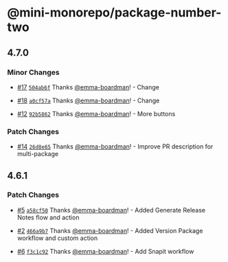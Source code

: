 # @mini-monorepo/package-number-two

## 4.7.0

### Minor Changes

- [#17](https://github.com/emma-boardman/monorepo-sandbox/pull/17) [`504ab6f`](https://github.com/emma-boardman/monorepo-sandbox/commit/504ab6fc51f511d86f0a866615c570ee86b324b5) Thanks [@emma-boardman](https://github.com/emma-boardman)! - Change

- [#18](https://github.com/emma-boardman/monorepo-sandbox/pull/18) [`a0cf57a`](https://github.com/emma-boardman/monorepo-sandbox/commit/a0cf57aca102a9fa9ea9ad85fb9b19469ec61e61) Thanks [@emma-boardman](https://github.com/emma-boardman)! - Change

- [#12](https://github.com/emma-boardman/monorepo-sandbox/pull/12) [`92b5862`](https://github.com/emma-boardman/monorepo-sandbox/commit/92b5862da0ff1f9e0ae542dbedaed4bc8dacd846) Thanks [@emma-boardman](https://github.com/emma-boardman)! - More buttons

### Patch Changes

- [#14](https://github.com/emma-boardman/monorepo-sandbox/pull/14) [`26d8e65`](https://github.com/emma-boardman/monorepo-sandbox/commit/26d8e650e996dd2be855e302b443bbeae7de4448) Thanks [@emma-boardman](https://github.com/emma-boardman)! - Improve PR description for multi-package

## 4.6.1

### Patch Changes

- [#5](https://github.com/emma-boardman/monorepo-sandbox/pull/5) [`a58cf50`](https://github.com/emma-boardman/monorepo-sandbox/commit/a58cf50822934fae20416f6761f7887a2dfd0a6f) Thanks [@emma-boardman](https://github.com/emma-boardman)! - Added Generate Release Notes flow and action

- [#2](https://github.com/emma-boardman/monorepo-sandbox/pull/2) [`466a9b7`](https://github.com/emma-boardman/monorepo-sandbox/commit/466a9b708e0f0758d79da5f515a3a37807d2dff8) Thanks [@emma-boardman](https://github.com/emma-boardman)! - Added Version Package workflow and custom action

- [#6](https://github.com/emma-boardman/monorepo-sandbox/pull/6) [`f3c1c92`](https://github.com/emma-boardman/monorepo-sandbox/commit/f3c1c9292f8c089a046463f2e75d04b5c2f0cd01) Thanks [@emma-boardman](https://github.com/emma-boardman)! - Add Snapit workflow
